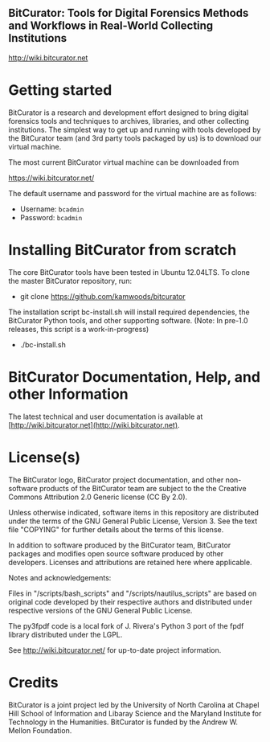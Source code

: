 BitCurator: Tools for Digital Forensics Methods and Workflows in Real-World Collecting Institutions
---------------------------------------------------------------------------------------------------
<http://wiki.bitcurator.net>

# Getting started

BitCurator is a research and development effort designed to bring digital forensics tools and techniques to archives, libraries, and other collecting institutions. The simplest way to get up and running with tools developed by the BitCurator team (and 3rd party tools packaged by us) is to download our virtual machine.

The most current BitCurator virtual machine can be downloaded from

  https://wiki.bitcurator.net/

The default username and password for the virtual machine are as follows:

* Username: `bcadmin`
* Password: `bcadmin`

# Installing BitCurator from scratch

The core BitCurator tools have been tested in Ubuntu 12.04LTS. To clone the master BitCurator repository, run:

* git clone https://github.com/kamwoods/bitcurator

The installation script bc-install.sh will install required dependencies, the BitCurator Python tools, and other supporting software. (Note: In pre-1.0 releases, this script is a work-in-progress)

* ./bc-install.sh

# BitCurator Documentation, Help, and other Information

The latest technical and user documentation is available at
[http://wiki.bitcurator.net](http://wiki.bitcurator.net).

# License(s)

The BitCurator logo, BitCurator project documentation, and other non-software products of the BitCurator team are subject to the the Creative Commons Attribution 2.0 Generic license (CC By 2.0).

Unless otherwise indicated, software items in this repository are distributed under the terms of the GNU General Public License, Version 3. See the text file "COPYING" for further details about the terms of this license.

In addition to software produced by the BitCurator team, BitCurator packages and modifies open source software produced by other developers. Licenses and attributions are retained here where applicable.

Notes and acknowledgements:

Files in "/scripts/bash_scripts" and "/scripts/nautilus_scripts" are based on original code developed by their respective authors and distributed under respective versions of the GNU General Public License.

The py3fpdf code is a local fork of J. Rivera's Python 3 port of the fpdf library distributed under the LGPL.

See http://wiki.bitcurator.net/ for up-to-date project information.


# Credits

BitCurator is a joint project led by the University of North Carolina at Chapel Hill School of Information and Libaray Science and the Maryland Institute for Technology in the Humanities. BitCurator is funded by the Andrew W. Mellon Foundation.

